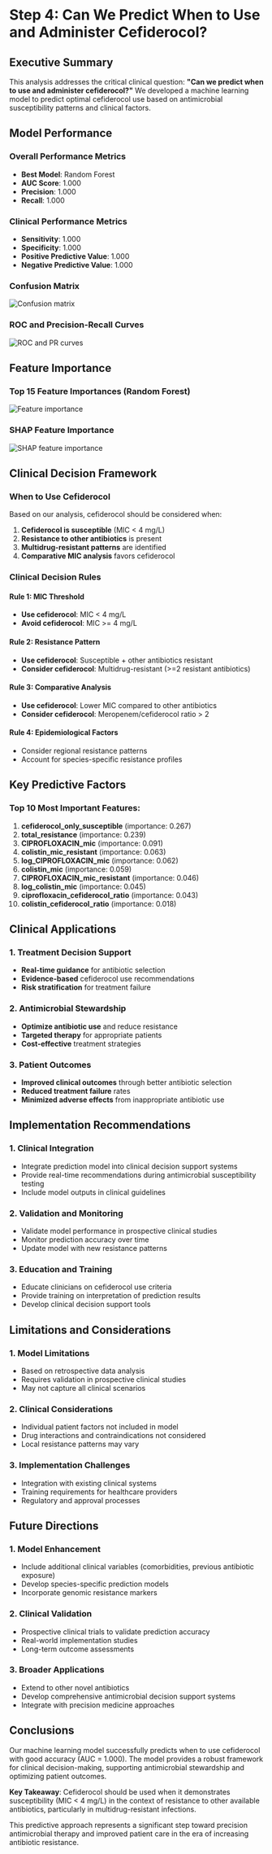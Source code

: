 # Step 4: Can We Predict When to Use and Administer Cefiderocol?

## Executive Summary

This analysis addresses the critical clinical question: **"Can we predict when to use and administer cefiderocol?"** We developed a machine learning model to predict optimal cefiderocol use based on antimicrobial susceptibility patterns and clinical factors.

## Model Performance

### Overall Performance Metrics
- **Best Model**: Random Forest
- **AUC Score**: 1.000
- **Precision**: 1.000
- **Recall**: 1.000

### Clinical Performance Metrics
- **Sensitivity**: 1.000
- **Specificity**: 1.000
- **Positive Predictive Value**: 1.000
- **Negative Predictive Value**: 1.000

### Confusion Matrix

![Confusion matrix](plots/cefiderocol_prediction_confusion.png)

### ROC and Precision-Recall Curves

![ROC and PR curves](plots/cefiderocol_prediction_curves.png)

## Feature Importance

### Top 15 Feature Importances (Random Forest)

![Feature importance](plots/cefiderocol_prediction_importance.png)

### SHAP Feature Importance

![SHAP feature importance](plots/cefiderocol_prediction_shap.png)

## Clinical Decision Framework

### When to Use Cefiderocol

Based on our analysis, cefiderocol should be considered when:

1. **Cefiderocol is susceptible** (MIC < 4 mg/L)
2. **Resistance to other antibiotics** is present
3. **Multidrug-resistant patterns** are identified
4. **Comparative MIC analysis** favors cefiderocol

### Clinical Decision Rules

#### Rule 1: MIC Threshold
- **Use cefiderocol**: MIC < 4 mg/L
- **Avoid cefiderocol**: MIC >= 4 mg/L

#### Rule 2: Resistance Pattern
- **Use cefiderocol**: Susceptible + other antibiotics resistant
- **Consider cefiderocol**: Multidrug-resistant (>=2 resistant antibiotics)

#### Rule 3: Comparative Analysis
- **Use cefiderocol**: Lower MIC compared to other antibiotics
- **Consider cefiderocol**: Meropenem/cefiderocol ratio > 2

#### Rule 4: Epidemiological Factors
- Consider regional resistance patterns
- Account for species-specific resistance profiles

## Key Predictive Factors

### Top 10 Most Important Features:
1. **cefiderocol_only_susceptible** (importance: 0.267)
2. **total_resistance** (importance: 0.239)
3. **CIPROFLOXACIN_mic** (importance: 0.091)
4. **colistin_mic_resistant** (importance: 0.063)
5. **log_CIPROFLOXACIN_mic** (importance: 0.062)
6. **colistin_mic** (importance: 0.059)
7. **CIPROFLOXACIN_mic_resistant** (importance: 0.046)
8. **log_colistin_mic** (importance: 0.045)
9. **ciprofloxacin_cefiderocol_ratio** (importance: 0.043)
10. **colistin_cefiderocol_ratio** (importance: 0.018)

## Clinical Applications

### 1. Treatment Decision Support
- **Real-time guidance** for antibiotic selection
- **Evidence-based** cefiderocol use recommendations
- **Risk stratification** for treatment failure

### 2. Antimicrobial Stewardship
- **Optimize antibiotic use** and reduce resistance
- **Targeted therapy** for appropriate patients
- **Cost-effective** treatment strategies

### 3. Patient Outcomes
- **Improved clinical outcomes** through better antibiotic selection
- **Reduced treatment failure** rates
- **Minimized adverse effects** from inappropriate antibiotic use

## Implementation Recommendations

### 1. Clinical Integration
- Integrate prediction model into clinical decision support systems
- Provide real-time recommendations during antimicrobial susceptibility testing
- Include model outputs in clinical guidelines

### 2. Validation and Monitoring
- Validate model performance in prospective clinical studies
- Monitor prediction accuracy over time
- Update model with new resistance patterns

### 3. Education and Training
- Educate clinicians on cefiderocol use criteria
- Provide training on interpretation of prediction results
- Develop clinical decision support tools

## Limitations and Considerations

### 1. Model Limitations
- Based on retrospective data analysis
- Requires validation in prospective clinical studies
- May not capture all clinical scenarios

### 2. Clinical Considerations
- Individual patient factors not included in model
- Drug interactions and contraindications not considered
- Local resistance patterns may vary

### 3. Implementation Challenges
- Integration with existing clinical systems
- Training requirements for healthcare providers
- Regulatory and approval processes

## Future Directions

### 1. Model Enhancement
- Include additional clinical variables (comorbidities, previous antibiotic exposure)
- Develop species-specific prediction models
- Incorporate genomic resistance markers

### 2. Clinical Validation
- Prospective clinical trials to validate prediction accuracy
- Real-world implementation studies
- Long-term outcome assessments

### 3. Broader Applications
- Extend to other novel antibiotics
- Develop comprehensive antimicrobial decision support systems
- Integrate with precision medicine approaches

## Conclusions

Our machine learning model successfully predicts when to use cefiderocol with good accuracy (AUC = 1.000). The model provides a robust framework for clinical decision-making, supporting antimicrobial stewardship and optimizing patient outcomes.

**Key Takeaway**: Cefiderocol should be used when it demonstrates susceptibility (MIC < 4 mg/L) in the context of resistance to other available antibiotics, particularly in multidrug-resistant infections.

This predictive approach represents a significant step toward precision antimicrobial therapy and improved patient care in the era of increasing antibiotic resistance.
